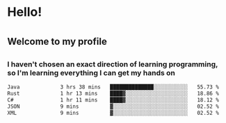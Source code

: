 
<h1>Hello!<h1>
<h2>Welcome to my profile<h2>
<h3>I haven't chosen an exact direction of learning programming, so I'm learning everything I can get my hands on</h3>

<!--START_SECTION:waka-->

```txt
Java             3 hrs 38 mins   ██████████████░░░░░░░░░░░   55.73 %
Rust             1 hr 13 mins    ████▓░░░░░░░░░░░░░░░░░░░░   18.86 %
C#               1 hr 11 mins    ████▓░░░░░░░░░░░░░░░░░░░░   18.12 %
JSON             9 mins          ▓░░░░░░░░░░░░░░░░░░░░░░░░   02.52 %
XML              9 mins          ▓░░░░░░░░░░░░░░░░░░░░░░░░   02.52 %
```

<!--END_SECTION:waka-->
